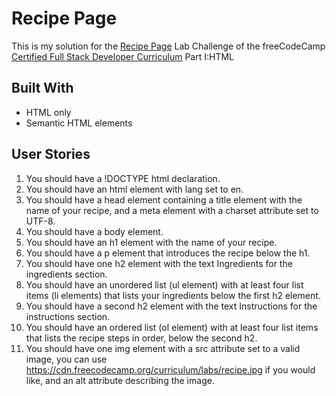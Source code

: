 # Recipe Page

This is my solution for the [Recipe Page](https://www.freecodecamp.org/learn/full-stack-developer/lab-recipe-page/build-a-recipe-page) Lab Challenge of the freeCodeCamp [Certified Full Stack Developer Curriculum](https://www.freecodecamp.org/learn/full-stack-developer/) Part I:HTML

## Built With

- HTML only
- Semantic HTML elements

## User Stories

1. You should have a !DOCTYPE html declaration.
2. You should have an html element with lang set to en.
3. You should have a head element containing a title element with the name of your recipe, and a meta element with a charset attribute set to UTF-8.
4. You should have a body element.
5. You should have an h1 element with the name of your recipe.
6. You should have a p element that introduces the recipe below the h1.
7. You should have one h2 element with the text Ingredients for the ingredients section.
8. You should have an unordered list (ul element) with at least four list items (li elements) that lists your ingredients below the first h2 element.
9. You should have a second h2 element with the text Instructions for the instructions section.
10. You should have an ordered list (ol element) with at least four list items that lists the recipe steps in order, below the second h2.
11. You should have one img element with a src attribute set to a valid image, you can use https://cdn.freecodecamp.org/curriculum/labs/recipe.jpg if you would like, and an alt attribute describing the image.
